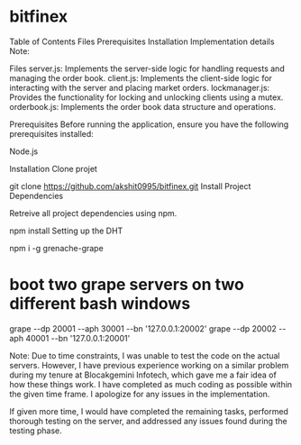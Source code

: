 # bitfinex

Table of Contents
Files
Prerequisites
Installation
Implementation details
Note:

Files
server.js: Implements the server-side logic for handling requests and managing the order book.
client.js: Implements the client-side logic for interacting with the server and placing market orders.
lockmanager.js: Provides the functionality for locking and unlocking clients using a mutex.
orderbook.js: Implements the order book data structure and operations.

Prerequisites
Before running the application, ensure you have the following prerequisites installed:

Node.js

Installation
Clone projet

git clone https://github.com/akshit0995/bitfinex.git
Install Project Dependencies

Retreive all project dependencies using npm.

npm install
Setting up the DHT

npm i -g grenache-grape
# boot two grape servers on two different bash windows

grape --dp 20001 --aph 30001 --bn '127.0.0.1:20002'
grape --dp 20002 --aph 40001 --bn '127.0.0.1:20001'

Note:
Due to time constraints, I was unable to test the code on the actual servers. However, I have previous experience working on a similar problem during my tenure at Blocakgemini Infotech, which gave me a fair idea of how these things work. I have completed as much coding as possible within the given time frame. I apologize for any issues in the implementation.

If given more time, I would have completed the remaining tasks, performed thorough testing on the server, and addressed any issues found during the testing phase.

